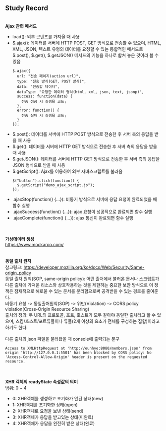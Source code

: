 ## Study Record
\
**Ajax 관련 메서드**
- load(): 외부 콘텐츠를 가져올 때 사용
- $.ajax(): 데이터를 서버에 HTTP POST, GET 방식으로 전송할 수 있으며, HTML, XML, JSON, 텍스트 유형의 데이터를 요청할 수 있는 통합적인 메서드로 $.post(), $.get(), $.getJSON() 메서드의 기능을 하나로 합쳐 놓은 것이라 볼 수 있음
  ```
  $.ajax({
    url: "전송 페이지(action url)",
    type: "전송 방식(GET, POST 방식)",
    data: "전송할 데이터",
    dataType: "요청한 데이터 형식(html, xml, json, text, jsonp)",
    success: function(data) {
      전송 성공 시 실행될 코드;
    },
    error: function() {
      전송 실패 시 실행될 코드;
    }
  });
  ```
- $.post(): 데이터를 서버에 HTTP POST 방식으로 전송한 후 서버 측의 응답을 받을 때 사용
- $.get(): 데이터를 서버에 HTTP GET 방식으로 전송한 후 서버 측의 응답을 받을 때 사용
- $.getJSON(): 데이터를 서버에 HTTP GET 방식으로 전송한 후 서버 측의 응답을 JSON 형식으로 받을 때 사용
- $.getScript(): Ajax를 이용하여 외부 자바스크립트를 불러옴  
  ```
  $("button").click(function() {
    $.getScript("demo_ajax_script.js");
  });
  ```
- .ajaxStop(function() {...}): 비동기 방식으로 서버에 응답 요청이 완료되었을 때 함수 실행
- .ajaxSuccess(function() {...}): ajax 요청이 성공적으로 완료되면 함수 실행
- .ajaxComplete(function() {...}): ajax 통신이 완료되면 함수 실행

\
\
**가상데이터 생성**  
https://www.mockaroo.com/  
\
\
**동일 출처 원칙**  
참고링크: https://developer.mozilla.org/ko/docs/Web/Security/Same-origin_policy  
동일 출처 원칙(SOP, same-origin policy): 어떤 출처에서 불러온 문서나 스크립트가 다른 출처에 가져온 리소스와 상호작용하는 것을 제한하는 중요한 보안 방식으로 이 정책은 잠재적으로 해로울 수 있는 문서를 분리함으로써 공격받을 수 있는 경로를 줄여준다.  
비동기 요청 -> 동일출처원칙(SOP) -> 위반(Violation) -> CORS policy violation(Cross-Origin Resource Sharing)  
출처의 정의: 두 URL의 프로토콜, 포트, 호스트가 모두 같아야 동일한 출처라고 할 수 있으며, 스킴/호스트/포트튜플이나 튜플(2개 이상의 요소가 전체를 구성하는 집합)이라고 하기도 한다.  
\
다른 출처의 json 파일을 불러왔을 때 console에 출력되는 문구
```
Access to XMLHttpRequest at 'http://eunhye:8080/members.json' from origin 'http://127.0.0.1:5501' has been blocked by CORS policy: No 'Access-Control-Allow-Origin' header is present on the requested resource.
```
\
\
**XHR 객체의 readyState 속성값의 의미**  
범위: 0 ~ 4
- 0: XHR객체를 생성하고 초기화가 안된 상태(new)
- 1: XHR객체를 초기화한 상태(open)
- 2: XHR객체로 요청을 보낸 상태(send)
- 3: XHR객체가 응답을 받고있는 상태(미완료)
- 4: XHR객체가 응답을 완전히 받은 상태(완료)